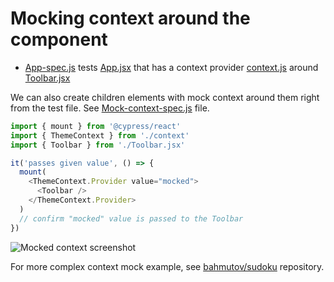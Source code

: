 # Mocking context around the component

- [App-spec.js](App-spec.js) tests [App.jsx](App.jsx) that has a context provider [context.js](context.js) around [Toolbar.jsx](Toolbar.jsx)

We can also create children elements with mock context around them right from the test file. See [Mock-context-spec.js](Mock-context-spec.js) file.

```js
import { mount } from '@cypress/react'
import { ThemeContext } from './context'
import { Toolbar } from './Toolbar.jsx'

it('passes given value', () => {
  mount(
    <ThemeContext.Provider value="mocked">
      <Toolbar />
    </ThemeContext.Provider>
  )
  // confirm "mocked" value is passed to the Toolbar
})
```

![Mocked context screenshot](images/mock-context.png)

For more complex context mock example, see [bahmutov/sudoku](https://github.com/bahmutov/sudoku) repository.
